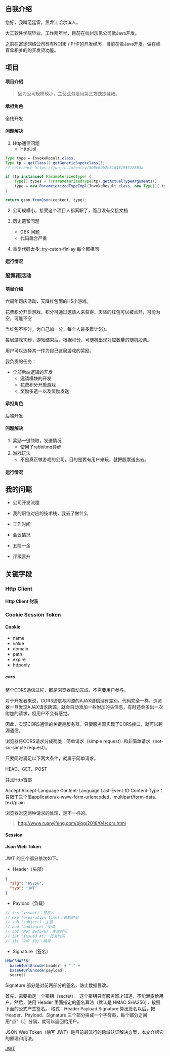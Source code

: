 
## 自我介绍

您好，我叫范廷雷，黑龙江哈尔滨人。

大工软件学院毕业，工作两年半，目前在杭州乐见公司做Java开发。

之前在富途网络公司有有NODE / PHP的开发经历，目前在做Java开发，做在线盲盒相关的购买发货功能。


## 项目


#### 项目介绍



> 因为公司规模较小，主营业务是用第三方快捷登陆。

#### 承担角色
全栈开发
#### 问题解决

1. Http通信问题
    - HttpUtil

```java
Type type = InvokeResult.class;
Type tp = getClass().getGenericSuperclass();
// reference https://juejin.im/entry/5b5e6bb7e51d45195312803a

if (tp instanceof ParameterizedType) {
    Type[] types = ((ParameterizedType)tp).getActualTypeArguments();
    type = new ParameterizedTypeImpl(InvokeResult.class, new Type[]{ types[0] });
}

return gson.fromJson(content, type);

```

2. 公司规模小，接受这个项目人都离职了，而且没有交接文档

3. 历史遗留问题
    - GBK 问题
    - 代码耦合严重

4. 重复代码太多: try-catch-finllay 每个都相同

#### 运行情况

### 股票雨活动

#### 项目介绍

六周年司庆活动，天降红包雨的H5小游戏。

花费积分开启游戏，积分可通过邀请人来获得，天降的红包可以被点开，可能为空，可能不空

当红包不空时，为自己加一分，每个人最多累计5分。

每局游戏10秒，游戏结束后，根据积分，可随机出现对应数量的随机股票。

用户可以选择其一作为自己这局游戏的奖励。

我负责的任务：

- 全部后端逻辑的开发
    - 邀请模块的开发
    - 花费积分开启游戏
    - 奖励多选一以及奖励发送

#### 承担角色
后端开发
#### 问题解决

1. 奖励一键领取，发送情况
    - 使用了rabbitmq异步
2. 游戏玩法
    - 不是真正做游戏的公司，目的是要有用户来玩，就把股票送出去。

#### 运行情况

## 我的问题

- 公司开发流程
- 我的职位对应的技术栈，我去了做什么
- 工作时间
- 会议情况

- 五险一金
- 评级晋升


## 关键字段

### Http Client

#### Http Client 封装

### Cookie Session Token

#### Cookie

- name
- value
- domain
- path
- expire
- httponly

##### cors

整个CORS通信过程，都是浏览器自动完成，不需要用户参与。

对于开发者来说，CORS通信与同源的AJAX通信没有差别，代码完全一样。浏览器一旦发现AJAX请求跨源，就会自动添加一些附加的头信息，有时还会多出一次附加的请求，但用户不会有感觉。

因此，实现CORS通信的关键是服务器。只要服务器实现了CORS接口，就可以跨源通信。

浏览器将CORS请求分成两类：简单请求（simple request）和非简单请求（not-so-simple request）。

只要同时满足以下两大条件，就属于简单请求。

HEAD、GET、POST

并且Http首部

Accept
Accept-Language
Content-Language
Last-Event-ID
Content-Type：只限于三个值application/x-www-form-urlencoded、multipart/form-data、text/plain

浏览器对这两种请求的处理，是不一样的。


> http://www.ruanyifeng.com/blog/2016/04/cors.html

#### Session

#### Json Web Token

JWT 的三个部分依次如下。

- Header（头部）
```json
{
  "alg": "HS256",
  "typ": "JWT"
}
```
- Payload（负载）
```java
// iss (issuer)：签发人
// exp (expiration time)：过期时间
// sub (subject)：主题
// aud (audience)：受众
// nbf (Not Before)：生效时间
// iat (Issued At)：签发时间
// jti (JWT ID)：编号
```
- Signature（签名）

```java
HMACSHA256(
  base64UrlEncode(header) + "." +
  base64UrlEncode(payload),
  secret)
```
Signature 部分是对前两部分的签名，防止数据篡改。

首先，需要指定一个密钥（secret）。
这个密钥只有服务器才知道，不能泄露给用户。然后，使用 Header 里面指定的签名算法（默认是 HMAC SHA256），按照下面的公式产生签名。
格式：Header.Payload.Signature
算出签名以后，把 Header、Payload、Signature 三个部分拼成一个字符串，每个部分之间用"点"（.）分隔，就可以返回给用户。

JSON Web Token（缩写 JWT）是目前最流行的跨域认证解决方案，本文介绍它的原理和用法。

[JWT](http://www.ruanyifeng.com/blog/2018/07/json_web_token-tutorial.html)

